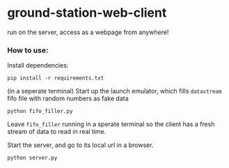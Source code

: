 # ground-station-web-client
run on the server, access as a webpage from anywhere! 

### How to use:

Install dependencies:

`pip install -r requirements.txt`

(in a seperate terminal) Start up the launch emulator, which fills
`datastream` fifo file with random numbers as fake data

`python fifo_filler.py`

Leave `fifo_filler` running in a sperate terminal so the client has a fresh stream of data to read
in real time.

Start the server, and go to its local url in a browser.

`python server.py`


